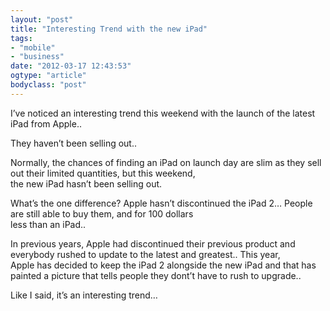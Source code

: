 ```yaml
---
layout: "post"
title: "Interesting Trend with the new iPad"
tags: 
- "mobile"
- "business"
date: "2012-03-17 12:43:53"
ogtype: "article"
bodyclass: "post"
---
```


I’ve noticed an interesting trend this weekend with the launch of the latest iPad from Apple..

They haven’t been selling out..

Normally, the chances of finding an iPad on launch day are slim as they sell out their limited quantities, but this weekend,  
 the new iPad hasn’t been selling out.

What’s the one difference? Apple hasn’t discontinued the iPad 2… People are still able to buy them, and for 100 dollars  
 less than an iPad..

In previous years, Apple had discontinued their previous product and everybody rushed to update to the latest and greatest.. This year,  
 Apple has decided to keep the iPad 2 alongside the new iPad and that has painted a picture that tells people they dont’t have to rush to upgrade..

Like I said, it’s an interesting trend…